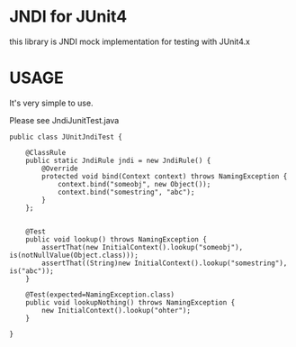 # JNDI for JUnit4

this library is JNDI mock implementation for testing with JUnit4.x

# USAGE

It's very simple to use.

Please see JndiJunitTest.java

    public class JUnitJndiTest {
    
    	@ClassRule
    	public static JndiRule jndi = new JndiRule() {
    		@Override
    		protected void bind(Context context) throws NamingException {
    			context.bind("someobj", new Object());
    			context.bind("somestring", "abc");
    		}
    	};
    
    
    	@Test
    	public void lookup() throws NamingException {
    		assertThat(new InitialContext().lookup("someobj"), is(notNullValue(Object.class)));
    		assertThat((String)new InitialContext().lookup("somestring"), is("abc"));
    	}
    
    	@Test(expected=NamingException.class)
    	public void lookupNothing() throws NamingException {
    		new InitialContext().lookup("ohter");
    	}
    
    }
